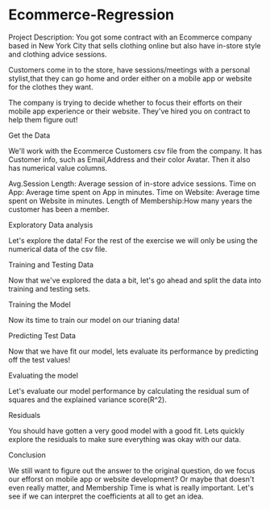 # Ecommerce-Regression
Project Description:
You got some contract with an Ecommerce company based in New York City that sells clothing online but also have in-store style and clothing advice sessions.

Customers come in to the store, have sessions/meetings with a personal stylist,that they can go home and order either on a mobile app or website for the clothes they want.

The company is trying to decide whether to focus their efforts on their mobile app experience or their website. They've hired you on contract to help them figure out!

Get the Data

We'll work with the Ecommerce Customers csv file from the company. It has Customer info, such as Email,Address and their color Avatar. Then it also has numerical value columns.

Avg.Session Length: Average session of in-store advice sessions.
Time on App: Average time spent on App in minutes.
Time on Website: Average time spent on Website in minutes.
Length of Membership:How many years the customer has been a member.

Exploratory Data analysis

Let's explore the data!
For the rest of the exercise we will only be using the numerical data of the csv file.

Training and Testing Data

Now that we've explored the data a bit, let's go ahead and split the data into training and testing sets.

Training the Model

Now its time to train our model on our trianing data!

Predicting Test Data

Now that we have fit our model, lets evaluate its performance by predicting off the test values!

Evaluating the model

Let's evaluate our model performance by calculating the residual sum of squares and the explained variance score(R^2).

Residuals

You should have gotten a very good model with a good fit. Lets quickly explore the residuals to make sure everything was okay with our data.

Conclusion

We still want to figure out the answer to the original question, do we focus our efforst on mobile app or website development? Or maybe that doesn't even really matter, and Membership Time is what is really important. Let's see if we can interpret the coefficients at all to get an idea.
